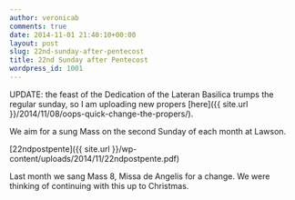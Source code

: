```yaml
---
author: veronicab
comments: true
date: 2014-11-01 21:40:10+00:00
layout: post
slug: 22nd-sunday-after-pentecost
title: 22nd Sunday after Pentecost
wordpress_id: 1001
---
```


UPDATE: the feast of the Dedication of the Lateran Basilica trumps the regular sunday, so I am uploading new propers [here]({{ site.url }}/2014/11/08/oops-quick-change-the-propers/).

We aim for a sung Mass on the second Sunday of each month at Lawson.

[22ndpostpente]({{ site.url }}/wp-content/uploads/2014/11/22ndpostpente.pdf)

Last month we sang Mass 8, Missa de Angelis for a change.  We were thinking of continuing with this up to Christmas.
